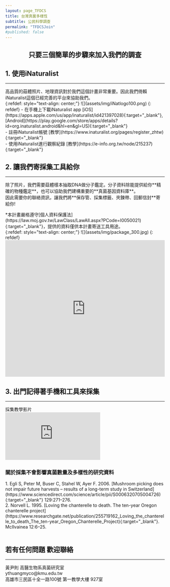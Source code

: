 ```yaml
---
layout: page_TFDCS
title: 台灣真菌多樣性
subtitle: 公民科學調查
permalink: "TFDCSJoin"
#published: false
---
```

<p></p>
<h2 style="text-align: center;"> 只要三個簡單的步驟來加入我們的調查</h2>
<p></p>
<h2 style="text-align: left;">1. 使用iNaturalist</h2>
<hr>
高品質的菇體照片、地理資訊對於我們這個計畫非常重要。因此我們倚賴iNaturalist這個已經完善的平台來協助我們。<br>
{:refdef: style="text-align: center;"}
![](assets/img/iNatlogo100.png)
{: refdef}
- 在手機上下載iNaturalist app [iOS](https://apps.apple.com/us/app/inaturalist/id421397028){:target="_blank"}, [Android](https://play.google.com/store/apps/details?id=org.inaturalist.android&hl=en&gl=US){:target="_blank"}<br>
- 註冊iNaturalist帳號 [教學](https://www.inaturalist.org/pages/register_zhtw){:target="_blank"}<br>
- 使用iNaturalist進行觀察紀錄 [教學](https://e-info.org.tw/node/215237){:target="_blank"}<br>

<p></p>
<h2 style="text-align: left;">2. 讓我們寄採集工具給你</h2>
<hr>
除了照片，我們需要菇體樣本抽取DNA做分子鑑定。分子資料除能提供給你**精確的物種鑑定**，也可以協助我們建構重要的**真菌基因資料庫**。<br>
因此需要你的聯絡資訊，讓我們將**保存管、採集標籤、夾鍊帶、回郵信封**寄給你!<br>
<p></p>
*本計畫嚴格遵守[個人資料保護法](https://law.moj.gov.tw/LawClass/LawAll.aspx?PCode=I0050021){:target="_blank"}，提供的資料僅供本計畫寄送工具用途。<br>
{:refdef: style="text-align: center;"}
![](assets/img/package_300.jpg)
{: refdef}
<iframe frameborder="0"
        width="100%"
        height="430"
        scrolling="no"
        align="center"
        src="https://script.google.com/macros/s/AKfycbzITDA7pOaXt4Q2HhY4h-BfKm4_V_WGvbVHYbhFLNgjxgZ8ONr8Yym_2wFOT9yOztNV/exec">
</iframe><br>
<p></p>
<h2 style="text-align: left;">3. 出門記得著手機和工具來採集</h2>
<hr>
採集教學影片
<div class="embed-responsive embed-responsive-16by9">
  <iframe src="https://www.youtube.com/embed/howFsUcMNIM" frameborder="0" allow="autoplay; encrypted-media" allowfullscreen></iframe>
</div>
<p>
<h3>關於採集不會影響真菌數量及多樣性的研究資料</h3></p>
1. Egli S, Peter M, Buser C, Stahel W, Ayer F. 2006. [Mushroom picking does not impair future harvests – results of a long-term study in Switzerland](https://www.sciencedirect.com/science/article/pii/S0006320705004726){:target="_blank"} 129:271–276.<br>
2. Norvell L. 1995. [Loving the chanterelle to death. The ten-year Oregon chanterelle project](https://www.researchgate.net/publication/255719162_Loving_the_chanterelle_to_death_The_ten-year_Oregon_Chanterelle_Project){:target="_blank"}. McIlvainea 12:6–25.
<br>
<br>
<h2>若有任何問題 歡迎聯絡</h2>
<hr>
黃尹則 高醫生物系真菌研究室<br> 
ythuangmyco@kmu.edu.tw<br>
高雄市三民區十全一路100號 第一教學大樓 927室
